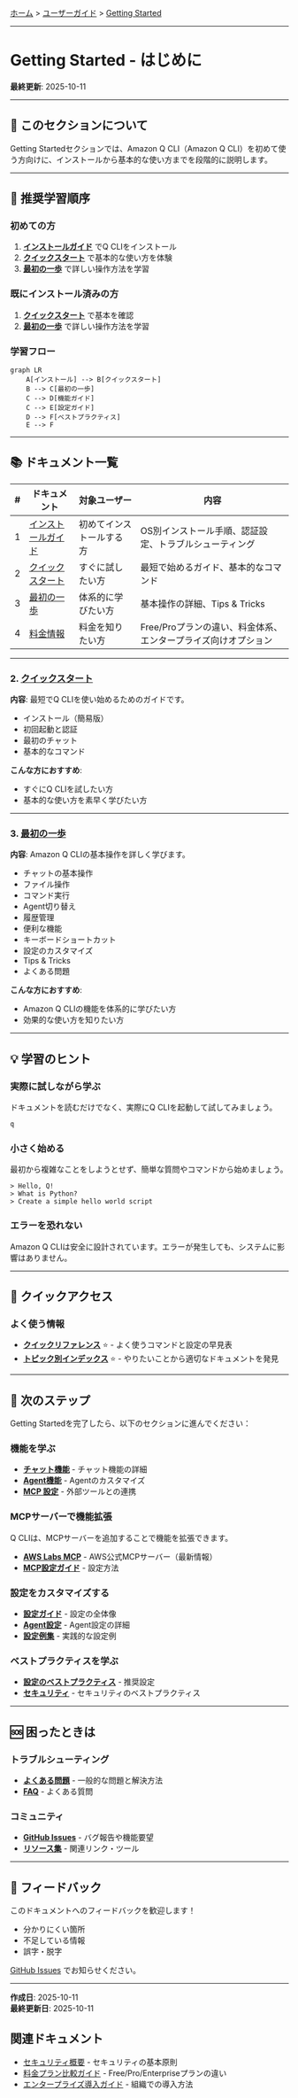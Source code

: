 [ホーム](../../README.md) > [ユーザーガイド](../README.md) > [Getting Started](README.md)

---

# Getting Started - はじめに

**最終更新**: 2025-10-11

---

## 🎯 このセクションについて

Getting Startedセクションでは、Amazon Q CLI（Amazon Q CLI）を初めて使う方向けに、インストールから基本的な使い方までを段階的に説明します。

---

## 🚀 推奨学習順序

### 初めての方

1. **[インストールガイド](01_installation.md)** でQ CLIをインストール
2. **[クイックスタート](02_quick-start.md)** で基本的な使い方を体験
3. **[最初の一歩](03_first-steps.md)** で詳しい操作方法を学習

### 既にインストール済みの方

1. **[クイックスタート](02_quick-start.md)** で基本を確認
2. **[最初の一歩](03_first-steps.md)** で詳しい操作方法を学習

### 学習フロー

```mermaid
graph LR
    A[インストール] --> B[クイックスタート]
    B --> C[最初の一歩]
    C --> D[機能ガイド]
    C --> E[設定ガイド]
    D --> F[ベストプラクティス]
    E --> F
```

---

## 📚 ドキュメント一覧

| # | ドキュメント | 対象ユーザー | 内容 |
|---|-------------|-------------|------|
| 1 | [インストールガイド](01_installation.md) | 初めてインストールする方 | OS別インストール手順、認証設定、トラブルシューティング |
| 2 | [クイックスタート](02_quick-start.md) | すぐに試したい方 | 最短で始めるガイド、基本的なコマンド |
| 3 | [最初の一歩](03_first-steps.md) | 体系的に学びたい方 | 基本操作の詳細、Tips & Tricks |
| 4 | [料金情報](04_pricing.md) | 料金を知りたい方 | Free/Proプランの違い、料金体系、エンタープライズ向けオプション |



---

### 2. [クイックスタート](02_quick-start.md)
**内容**: 最短でQ CLIを使い始めるためのガイドです。

- インストール（簡易版）
- 初回起動と認証
- 最初のチャット
- 基本的なコマンド

**こんな方におすすめ**:
- すぐにQ CLIを試したい方
- 基本的な使い方を素早く学びたい方

---

### 3. [最初の一歩](03_first-steps.md)
**内容**: Amazon Q CLIの基本操作を詳しく学びます。

- チャットの基本操作
- ファイル操作
- コマンド実行
- Agent切り替え
- 履歴管理
- 便利な機能
- キーボードショートカット
- 設定のカスタマイズ
- Tips & Tricks
- よくある問題

**こんな方におすすめ**:
- Amazon Q CLIの機能を体系的に学びたい方
- 効果的な使い方を知りたい方

---

## 💡 学習のヒント

### 実際に試しながら学ぶ

ドキュメントを読むだけでなく、実際にQ CLIを起動して試してみましょう。

```bash
q
```

### 小さく始める

最初から複雑なことをしようとせず、簡単な質問やコマンドから始めましょう。

```
> Hello, Q!
> What is Python?
> Create a simple hello world script
```

### エラーを恐れない

Amazon Q CLIは安全に設計されています。エラーが発生しても、システムに影響はありません。

---

## 🚀 クイックアクセス

### よく使う情報

- **[クイックリファレンス](../07_reference/08_quick-reference.md)** ⭐ - よく使うコマンドと設定の早見表
- **[トピック別インデックス](../07_reference/09_topic-index.md)** ⭐ - やりたいことから適切なドキュメントを発見

---

## 🔗 次のステップ

Getting Startedを完了したら、以下のセクションに進んでください：

### 機能を学ぶ
- **[チャット機能](../02_features/01_chat.md)** - チャット機能の詳細
- **[Agent機能](../02_features/02_agents.md)** - Agentのカスタマイズ
- **[MCP 設定](../03_configuration/04_mcp-configuration.md)** - 外部ツールとの連携

### MCPサーバーで機能拡張

Q CLIは、MCPサーバーを追加することで機能を拡張できます。

- **[AWS Labs MCP](https://github.com/awslabs/mcp)** - AWS公式MCPサーバー（最新情報）
- **[MCP設定ガイド](../03_configuration/04_mcp-configuration.md)** - 設定方法

### 設定をカスタマイズする
- **[設定ガイド](../03_configuration/01_overview.md)** - 設定の全体像
- **[Agent設定](../03_configuration/03_agent-configuration.md)** - Agent設定の詳細
- **[設定例集](../03_configuration/08_examples.md)** - 実践的な設定例

### ベストプラクティスを学ぶ
- **[設定のベストプラクティス](../04_best-practices/01_configuration.md)** - 推奨設定
- **[セキュリティ](../04_best-practices/02_security.md)** - セキュリティのベストプラクティス

---

## 🆘 困ったときは

### トラブルシューティング
- **[よくある問題](../06_troubleshooting/02_common-issues.md)** - 一般的な問題と解決方法
- **[FAQ](../06_troubleshooting/01_faq.md)** - よくある質問

### コミュニティ
- **[GitHub Issues](https://github.com/aws/amazon-q-developer-cli/issues)** - バグ報告や機能要望
- **[リソース集](../../03_for-community/02_community/02_resources.md)** - 関連リンク・ツール

---

## 📝 フィードバック

このドキュメントへのフィードバックを歓迎します！

- 分かりにくい箇所
- 不足している情報
- 誤字・脱字

[GitHub Issues](https://github.com/aws/amazon-q-developer-cli/issues) でお知らせください。

---

**作成日**: 2025-10-11  
**最終更新日**: 2025-10-11

## 関連ドキュメント

- [セキュリティ概要](../09_security/01_security-overview.md) - セキュリティの基本原則
- [料金プラン比較ガイド](../05_deployment/02_pricing-comparison.md) - Free/Pro/Enterpriseプランの違い
- [エンタープライズ導入ガイド](../05_deployment/01_enterprise-deployment.md) - 組織での導入方法
